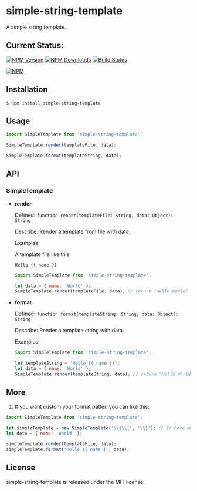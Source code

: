 # simple-string-template
A simple string template.

## Current Status:

[![NPM Version](https://img.shields.io/npm/v/simple-string-template.svg)](https://npmjs.org/package/simple-string-template)
[![NPM Downloads](https://img.shields.io/npm/dm/simple-string-template.svg)](https://npmjs.org/package/simple-string-template)
[![Build Status](https://travis-ci.org/jsmodule/simple-string-template.svg?branch=master)](https://travis-ci.org/jsmodule/simple-string-template)

[![NPM](https://nodei.co/npm/simple-string-template.png?downloads=true&downloadRank=true&stars=true)](https://nodei.co/npm/simple-string-template/)

## Installation

```
$ npm install simple-string-template
```

## Usage

```js
import SimpleTemplate from 'simple-string-template';

SimpleTemplate.render(templateFile, data);

SimpleTemplate.format(templateString, data);
```

## API

### SimpleTemplate

* **render**

  Defined: `function render(templateFile: String, data: Object): String`

  Describe: Render a template from file with data.

  Examples:

  A template file like this:
  ```
  Hello {{ name }}
  ```

  ```js
  import SimpleTemplate from 'simple-string-template';

  let data = { name: 'World' };
  SimpleTemplate.render(templateFile, data); // return "Hello World"
  ```

* **format**

  Defined: `function format(templateString: String, data: Object): String`

  Describe: Render a template string with data.

  Examples:

  ```js
  import SimpleTemplate from 'simple-string-template';

  let templateString = "Hello {{ name }}";
  let data = { name: 'World' };
  SimpleTemplate.render(templateString, data); // return "Hello World"
  ```

## More

1. If you want custom your format patter. you can like this:

```js
import SimpleTemplate from 'simple-string-template';

let simpleTemplate = new SimpleTemplate('\\$\\{', '\\}'); // In here must be a String of RegExp.
let data = { name: 'World' };

simpleTemplate.render(templateFile, data);
simpleTemplate.format('Hello ${ name }', data);
```

## License

simple-string-template is released under the MIT license.
